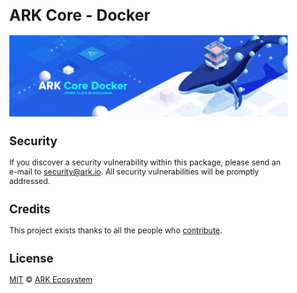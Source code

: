 # ARK Core - Docker

<p align="center">
    <img src="https://github.com/ARKEcosystem/core-docker/blob/master/banner.png" />
</p>

## Security

If you discover a security vulnerability within this package, please send an e-mail to security@ark.io. All security vulnerabilities will be promptly addressed.

## Credits

This project exists thanks to all the people who [contribute](../../contributors).

## License

[MIT](LICENSE) © [ARK Ecosystem](https://ark.io)

